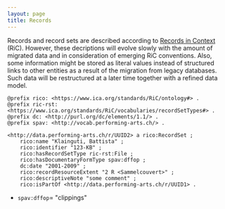 ```yaml
---
layout: page
title: Records
---
```


Records and record sets are described according to [Records in Context](https://www.ica.org/en/egad-ric-conceptual-model "Records in Context") (RiC). However, these decriptions will evolve slowly with the amount of migrated data and in consideration of emerging RiC conventions. Also, some information might be stored as literal values instead of structured links to other entities as a result of the migration from legacy databases. Such data will be restructured at a later time together with a refined data model.

```ttl
@prefix rico: <https://www.ica.org/standards/RiC/ontology#> .
@prefix ric-rst: <https://www.ica.org/standards/RiC/vocabularies/recordSetTypes#> .
@prefix dc: <http://purl.org/dc/elements/1.1/> .
@prefix spav: <http://vocab.performing-arts.ch/> .

<http://data.performing-arts.ch/r/UUID2> a rico:RecordSet ;
    rico:name "Klainguti, Battista" ;
    rico:identifier "123-KB" ;
    rico:hasRecordSetType ric-rst:File ;
    rico:hasDocumentaryFormType spav:dffop ;
    dc:date "2001-2009" ;
    rico:recordResourceExtent "2 R <Sammelcouvert>" ;
    rico:descriptiveNote "some comment" ;
    rico:isPartOf <http://data.performing-arts.ch/r/UUID1> .

```

* `spav:dffop`= "clippings"